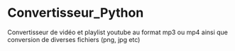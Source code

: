 # Convertisseur_Python
Convertisseur de vidéo et playlist youtube au format mp3 ou mp4 ainsi que conversion de diverses fichiers (png, jpg etc)
